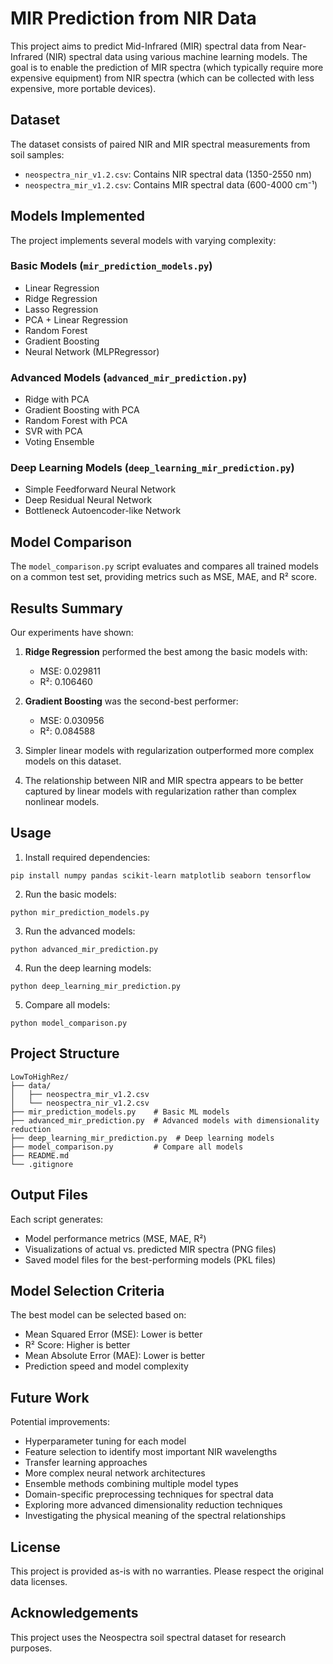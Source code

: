 # MIR Prediction from NIR Data

This project aims to predict Mid-Infrared (MIR) spectral data from Near-Infrared (NIR) spectral data using various machine learning models. The goal is to enable the prediction of MIR spectra (which typically require more expensive equipment) from NIR spectra (which can be collected with less expensive, more portable devices).

## Dataset

The dataset consists of paired NIR and MIR spectral measurements from soil samples:

- `neospectra_nir_v1.2.csv`: Contains NIR spectral data (1350-2550 nm)
- `neospectra_mir_v1.2.csv`: Contains MIR spectral data (600-4000 cm⁻¹)

## Models Implemented

The project implements several models with varying complexity:

### Basic Models (`mir_prediction_models.py`)
- Linear Regression
- Ridge Regression
- Lasso Regression
- PCA + Linear Regression
- Random Forest
- Gradient Boosting
- Neural Network (MLPRegressor)

### Advanced Models (`advanced_mir_prediction.py`)
- Ridge with PCA
- Gradient Boosting with PCA
- Random Forest with PCA
- SVR with PCA
- Voting Ensemble

### Deep Learning Models (`deep_learning_mir_prediction.py`)
- Simple Feedforward Neural Network
- Deep Residual Neural Network
- Bottleneck Autoencoder-like Network

## Model Comparison

The `model_comparison.py` script evaluates and compares all trained models on a common test set, providing metrics such as MSE, MAE, and R² score.

## Results Summary

Our experiments have shown:

1. **Ridge Regression** performed the best among the basic models with:
   - MSE: 0.029811
   - R²: 0.106460

2. **Gradient Boosting** was the second-best performer:
   - MSE: 0.030956
   - R²: 0.084588

3. Simpler linear models with regularization outperformed more complex models on this dataset.

4. The relationship between NIR and MIR spectra appears to be better captured by linear models with regularization rather than complex nonlinear models.

## Usage

1. Install required dependencies:
```
pip install numpy pandas scikit-learn matplotlib seaborn tensorflow
```

2. Run the basic models:
```
python mir_prediction_models.py
```

3. Run the advanced models:
```
python advanced_mir_prediction.py
```

4. Run the deep learning models:
```
python deep_learning_mir_prediction.py
```

5. Compare all models:
```
python model_comparison.py
```

## Project Structure

```
LowToHighRez/
├── data/
│   ├── neospectra_mir_v1.2.csv
│   └── neospectra_nir_v1.2.csv
├── mir_prediction_models.py    # Basic ML models
├── advanced_mir_prediction.py  # Advanced models with dimensionality reduction
├── deep_learning_mir_prediction.py  # Deep learning models
├── model_comparison.py         # Compare all models
├── README.md
└── .gitignore
```

## Output Files

Each script generates:
- Model performance metrics (MSE, MAE, R²)
- Visualizations of actual vs. predicted MIR spectra (PNG files)
- Saved model files for the best-performing models (PKL files)

## Model Selection Criteria

The best model can be selected based on:
- Mean Squared Error (MSE): Lower is better
- R² Score: Higher is better
- Mean Absolute Error (MAE): Lower is better
- Prediction speed and model complexity

## Future Work

Potential improvements:
- Hyperparameter tuning for each model
- Feature selection to identify most important NIR wavelengths
- Transfer learning approaches
- More complex neural network architectures
- Ensemble methods combining multiple model types
- Domain-specific preprocessing techniques for spectral data
- Exploring more advanced dimensionality reduction techniques
- Investigating the physical meaning of the spectral relationships

## License

This project is provided as-is with no warranties. Please respect the original data licenses.

## Acknowledgements

This project uses the Neospectra soil spectral dataset for research purposes.
